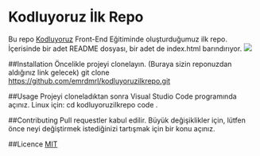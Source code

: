 # Kodluyoruz İlk Repo
Bu repo [Kodluyoruz](https://www.kodluyoruz.org/) Front-End Eğitiminde oluşturduğumuz ilk repo. İçerisinde bir adet README dosyası, bir adet de index.html barındırıyor.
![]([url=https://www.hizliresim.com/cr2v33j][img]https://i.hizliresim.com/cr2v33j.PNG[/img][/url])

##Installation
Öncelikle projeyi clonelayın. (Buraya sizin reponuzdan aldığınız link gelecek)
git clone https://github.com/emrdmrl/kodluyoruzilkrepo.git

##Usage
Projeyi cloneladıktan sonra Visual Studio Code programında açınız.
Linux için:
cd kodluyoruzilkrepo
code .

##Contributing
Pull requestler kabul edilir. Büyük değişiklikler için, lütfen önce neyi değiştirmek istediğinizi tartışmak için bir konu açınız.

##Licence
[MIT](https://choosealicense.com/licenses/mit/)
